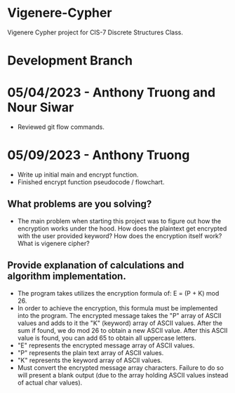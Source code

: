 # Vigenere-Cypher

Vigenere Cypher project for CIS-7 Discrete Structures Class.

# Development Branch

# 05/04/2023 - Anthony Truong and Nour Siwar

- Reviewed git flow commands.

# 05/09/2023 - Anthony Truong

- Write up initial main and encrypt function.
- Finished encrypt function pseudocode / flowchart.

## What problems are you solving?

- The main problem when starting this project was to figure out how the encryption works under the hood. How does the plaintext get encrypted with the user provided keyword? How does the encryption itself work? What is vigenere cipher?

## Provide explanation of calculations and algorithm implementation.

- The program takes utilizes the encryption formula of: E = (P + K) mod 26.
- In order to achieve the encryption, this formula must be implemented into the program. The encrypted message takes the "P" array of ASCII values and adds to it the "K" (keyword) array of ASCII values. After the sum if found, we do mod 26 to obtain a new ASCII value. After this ASCII value is found, you can add 65 to obtain all uppercase letters.
- "E" represents the encrypted message array of ASCII values.
- "P" represents the plain text array of ASCII values.
- "K" represents the keyword array of ASCII values.
- Must convert the encrypted message array characters. Failure to do so will present a blank output (due to the array holding ASCII values instead of actual char values).
